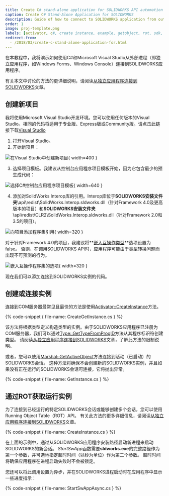 ```yaml
---
title: Create C# stand-alone application for SOLIDWORKS API automation
caption: Create C# Stand-Alone Application for SOLIDWORKS
description: Guide of how to connect to SOLIDWORKS application from out-of-process (a.k.a Stand-Alone) application (e.g. Windows Forms, Windows Console) using C# and Microsoft Visual Studio
order: 1
image: proj-template.png
labels: [activator, c#, create instance, example, getobject, rot, sdk, solidworks api]
redirect-from:
  - /2018/03/create-c-stand-alone-application-for.html
---
```

在本教程中，我将演示如何使用C#和Microsoft Visual Studio从外部进程（即独立应用程序，如Windows Forms、Windows Console）连接到SOLIDWORKS应用程序。

有关本文中讨论的方法的更详细说明，请阅读[从独立应用程序连接到SOLIDWORKS](/solidworks-api/getting-started/stand-alone/)文章。

## 创建新项目

我将使用Microsoft Visual Studio开发环境。您可以使用任何版本的Visual Studio。相同的代码将适用于专业版、Express版或Community版。请点击此链接下载[Visual Studio](https://www.visualstudio.com/vs/community/)

1. 打开Visual Studio。
2. 开始新项目：

![在Visual Studio中创建新项目](new-project.png){ width=400 }

3. 选择项目模板。我建议从控制台应用程序项目模板开始，因为它包含最少的预生成代码：

![选择C#控制台应用程序项目模板](proj-template.png){ width=640 }

4. 添加对SolidWorks Interop库的引用。Interop库位于**SOLIDWORKS安装文件夹**\api\redist\SolidWorks.Interop.sldworks.dll（针对Framework 4.0及更高版本的项目）和**SOLIDWORKS安装文件夹**\api\redist\CLR2\SolidWorks.Interop.sldworks.dll（针对Framework 2.0和3.5的项目）。

![向项目添加程序集引用](add-ref.png){ width=320 }

对于针对Framework 4.0的项目，我建议将**[嵌入互操作类型](https://docs.microsoft.com/en-us/dotnet/framework/interop/type-equivalence-and-embedded-interop-types)**选项设置为false。
否则，在调用SOLIDWORKS API时，应用程序可能由于类型转换问题而出现不可预测的行为。

![嵌入互操作程序集的选项](embed-interop-types.png){ width=320 }

现在我们可以添加连接到SOLIDWORKS实例的代码。

## 创建或连接实例

连接到COM服务器最常见且最快的方法是使用[Activator::CreateInstance](https://msdn.microsoft.com/en-us/library/system.activator.createinstance(v=vs.110).aspx)方法。

{% code-snippet { file-name: CreateGetInstance.cs } %}

该方法将根据类型定义构造类型的实例。由于SOLIDWORKS应用程序已注册为COM服务器，我们可以通过[Type::GetTypeFromProgID](https://msdn.microsoft.com/en-us/library/system.type.gettypefromprogid(v=vs.110).aspx)方法从其程序标识符创建类型。
请阅读[从独立应用程序连接到SOLIDWORKS](/solidworks-api/getting-started/stand-alone#method-a---activator-and-progid)文章，了解此方法的限制说明。

或者，您可以使用[Marshal::GetActiveObject](https://msdn.microsoft.com/en-us/library/system.runtime.interopservices.marshal.getactiveobject(v=vs.110).aspx)方法连接到活动（已启动）的SOLIDWORKS会话。
这种方法将确保不会创建新的SOLIDWORKS实例，并且如果没有正在运行的SOLIDWORKS会话可连接，它将抛出异常。

{% code-snippet { file-name: GetInstance.cs } %}

## 通过ROT获取运行实例

为了连接到已经运行的特定SOLIDWORKS会话或能够创建多个会话，您可以使用Running Object Table（ROT）API。
有关此方法的更多详细信息，请阅读[从独立应用程序连接到SOLIDWORKS](/solidworks-api/getting-started/stand-alone#method-b---running-object-table-rot)文章。

{% code-snippet { file-name: CreateInstance.cs } %}

在上面的示例中，通过从SOLIDWORKS应用程序安装路径启动新进程来启动SOLIDWORKS的新会话。
*StartSwApp*函数需要**sldworks.exe**的完整路径作为第一个参数，并可选地指定超时时间（以秒为单位）作为第二个参数。
超时时间将确保应用程序在进程启动失败时不会被锁定。

您还可以将此调用设置为异步，并在SOLIDWORKS进程启动时在应用程序中显示一些进度指示：

{% code-snippet { file-name: StartSwAppAsync.cs } %}